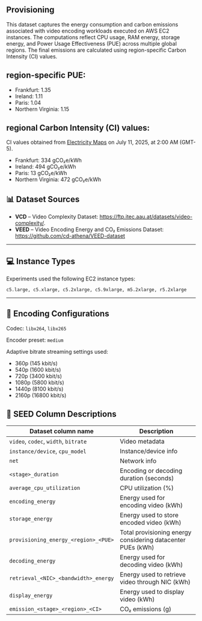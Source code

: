 ## Provisioning

This dataset captures the energy consumption and carbon emissions associated with video encoding workloads executed on AWS EC2 instances. The computations reflect CPU usage, RAM energy, storage energy, and Power Usage Effectiveness (PUE) across multiple global regions. The final emissions are calculated using region-specific Carbon Intensity (CI) values.


## **region-specific PUE:**  
   - Frankfurt: 1.35
   - Ireland: 1.11
   - Paris: 1.04
   - Northern Virginia: 1.15

## **regional Carbon Intensity (CI) values:**
   CI values obtained from [Electricity Maps](https://app.electricitymaps.com/zone/US-MIDA-PJM/72h/hourly) on July 11, 2025, at 2:00 AM (GMT-5).
   - Frankfurt: 334 gCO₂e/kWh
   - Ireland: 494 gCO₂e/kWh
   - Paris: 13 gCO₂e/kWh
   - Northern Virginia: 472 gCO₂e/kWh


## 📊 Dataset Sources

- **VCD** – Video Complexity Dataset:  https://ftp.itec.aau.at/datasets/video-complexity/.
- **VEED** – Video Encoding Energy and CO₂ Emissions Dataset:  https://github.com/cd-athena/VEED-dataset

---

## 💻 Instance Types

Experiments used the following EC2 instance types:
```
c5.large, c5.xlarge, c5.2xlarge, c5.9xlarge, m5.2xlarge, r5.2xlarge
```

---


## 🧪 Encoding Configurations
Codec:
`libx264`, `libx265`

Encoder preset: `medium`

Adaptive bitrate streaming settings used:
- 360p (145 kbit/s)
- 540p (1600 kbit/s)
- 720p (3400 kbit/s)
- 1080p (5800 kbit/s)
- 1440p (8100 kbit/s)
- 2160p (16800 kbit/s)



## 📑 SEED Column Descriptions

| **Dataset column name**                                | **Description**                                                                 |
|--------------------------------------------------------|---------------------------------------------------------------------------------|
| `video`, `codec`, `width`, `bitrate`                   | Video metadata                                                                  |
| `instance/device`, `cpu_model`                         | Instance/device info                                                            |
| `net`                                                  | Network info                                                                    |
| `<stage>_duration`                                     | Encoding or decoding duration (seconds)                                         |
| `average_cpu_utilization`                              | CPU utilization (%)                                                             |
| `encoding_energy`                                      | Energy used for encoding video (kWh)                                            |
| `storage_energy`                                       | Energy used to store encoded video (kWh)                                        |
| `provisioning_energy_<region>_<PUE>`                   | Total provisioning energy considering datacenter PUEs (kWh)                     |
| `decoding_energy`                                      | Energy used for decoding video (kWh)                                            |
| `retrieval_<NIC>_<bandwidth>_energy`                   | Energy used to retrieve video through NIC (kWh)                                 |
| `display_energy`                                       | Energy used to display video (kWh)                                              |
| `emission_<stage>_<region>_<CI>`                       | CO₂ emissions (g)                                                               |


